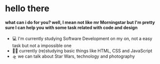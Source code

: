 # hello there

#### what can i do for you? well, I mean not like mr Morningstar but I'm pretty sure I can help you with some task related with code and design

- 💻 I'm currently studying Software Development on my on, not a easy task but not a impossible one
- 👨‍💻 currently (re)studying basic things like HTML, CSS and JavaScript
- 🛸 we can talk about Star Wars, technology and photography
